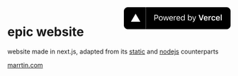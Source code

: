 <a href="https://▲.to" target="_blank">
  <img src="https://raw.githubusercontent.com/abumalick/powered-by-vercel/f12b4f02b036bf101ca36ec0f3e99988a04da09c/powered-by-vercel.svg" align="right" height="50" alt="Powered by Vercel">
</a>

# epic website

website made in next.js, adapted from its [static](https://github.com/mbfrias/mbfrias.github.io) and [nodejs](https://github.com/mbfrias/nodesite) counterparts

[marrtin.com](https://www.maritn.blue)
